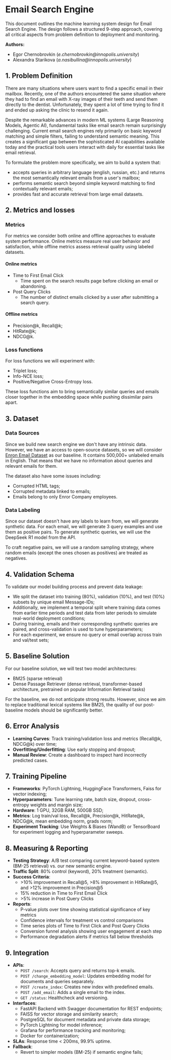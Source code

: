 # Email Search Engine

This document outlines the machine learning system design for Email Search Engine. The design follows a structured 9-step approach, covering all critical aspects from problem definition to deployment and monitoring.

**Authors:**

- Egor Chernobrovkin (_e.chernobrovkin@innopolis.university_)
- Alexandra Starikova (_a.nasibullina@innopolis.university_)

## **1. Problem Definition**

There are many situations where users want to find a specific email in their mailbox. Recently, one of the authors encountered the same situation where they had to find an email with X-ray images of their teeth and send them directly to the dentist. Unfortunately, they spent a lot of time trying to find it and ended up asking the clinic to resend it again.

Despite the remarkable advances in modern ML systems (Large Reasoning Models, Agentic AI), fundamental tasks like email search remain surprisingly challenging. Current email search engines rely primarily on basic keyword matching and simple filters, failing to understand semantic meaning. This creates a significant gap between the sophisticated AI capabilities available today and the practical tools users interact with daily for essential tasks like email retrieval.

To formulate the problem more specifically, we aim to build a system that:

- accepts queries in arbitrary language (english, russian, etc.) and returns the most semantically relevant emails from a user's mailbox;
- performs semantic search beyond simple keyword matching to find contextually relevant emails;
- provides fast and accurate retrieval from large email datasets.

## **2. Metrics and losses**

### Metrics

For metrics we consider both online and offline approaches to evaluate system performance. Online metrics measure real user behavior and satisfaction, while offline metrics assess retrieval quality using labeled datasets.

#### Online metrics

- Time to First Email Click
  - Time spent on the search results page before clicking an email or abandoning.
- Post Query Clicks
  - The number of distinct emails clicked by a user after submitting a search query.

#### Offline metrics

- Precision@k, Recall@k;
- HitRate@k;
- NDCG@k.

### Loss functions

For loss functions we will experiment with:

- Triplet loss;
- Info-NCE loss;
- Positive/Negative Cross-Entropy loss.

These loss functions aim to bring semantically similar queries and emails closer together in the embedding space while pushing dissimilar pairs apart.

## **3. Dataset**

### Data Sources

Since we build new search engine we don't have any intrinsic data. However, we have an access to open-source datasets, so we will consider [Enron Email Dataset](https://www.kaggle.com/datasets/wcukierski/enron-email-dataset) as our baseline. It contains 500,000+ unlabeled emails in English. That means that we have no information about queries and relevant emails for them.

The dataset also have some issues including:

- Corrupted HTML tags;
- Corrupted metadata linked to emails;
- Emails belong to only Enror Company employees.

### Data Labeling

Since our dataset doesn't have any labels to learn from, we will generate synthetic data. For each email, we will generate 3 query examples and use them as positive pairs. To generate synthetic queries, we will use the DeepSeek R1 model from the API.

To craft negative pairs, we will use a random sampling strategy, where random emails (except the ones chosen as positives) are treated as negatives.

## **4. Validation Schema**

To validate our model building process and prevent data leakage:

- We split the dataset into training (80%), validation (10%), and test (10%) subsets by unique email Message-IDs;
- Additionally, we implement a temporal split where training data comes from earlier time periods and test data from later periods to simulate real-world deployment conditions;
- During training, emails and their corresponding synthetic queries are paired, and cross-validation is used to tune hyperparameters;
- For each experiment, we ensure no query or email overlap across train and val/test sets;

## **5. Baseline Solution**

For our baseline solution, we will test two model architectures:

- BM25 (sparse retrieval)
- Dense Passage Retriever (dense retrieval, transformer-based architecture, pretrained on popular Information Retrieval tasks)

For the baseline, we do not anticipate strong results. However, since we aim to replace traditional lexical systems like BM25, the quality of our post-baseline models should be significantly better.

## **6. Error Analysis**

- **Learning Curves**: Track training/validation loss and metrics (Recall@k, NDCG@k) over time;
- **Overfitting/Underfitting**: Use early stopping and dropout;
- **Manual Review**: Create a dashboard to inspect hard incorrectly predicted cases.

## **7. Training Pipeline**

- **Frameworks**: PyTorch Lightning, HuggingFace Transformers, Faiss for vector indexing;
- **Hyperparameters**: Tune learning rate, batch size, dropout, cross-entropy weights and margin size;
- **Hardware**: 1 GPU, 32GB RAM, 500GB SSD;
- **Metrics**: Log train/val loss, Recall@k, Precision@k, HitRate@k, NDCG@k, mean embedding norm, grads norm;
- **Experiment Tracking**: Use Weights & Biases (WandB) or TensorBoard for experiment logging and hyperparameter sweeps.

## **8. Measuring & Reporting**

- **Testing Strategy**: A/B test comparing current keyword-based system (BM-25 retrieval) vs. our new semantic engine.
- **Traffic Split**: 80% control (keyword), 20% treatment (semantic).
- **Success Criteria**:
  - \>10% improvement in Recall@5, >8% improvement in HitRate@5, and >12% improvement in Precision@5
  - 15% reduction in Time to First Email Click
  - \>5% increase in Post Query Clicks
- **Reports**:
  - P-value plots over time showing statistical significance of key metrics
  - Confidence intervals for treatment vs control comparisons
  - Time series plots of Time to First Click and Post Query Clicks
  - Conversion funnel analysis showing user engagement at each step
  - Performance degradation alerts if metrics fall below thresholds

## **9. Integration**

- **APIs**:
  - `POST /search`: Accepts query and returns top-k emails.
  - `POST /change_embedding_model`: Updates embedding model for documents and queries separately.
  - `POST /create_index`: Creates new index with predefined emails.
  - `POST /add_email`: Adds a single email to the index.
  - `GET /status`: Healthcheck and versioning.
- **Interfaces**:
  - FastAPI Backend with Swagger documentation for REST endpoints;
  - FAISS for vector storage and similarity search;
  - PostgreSQL for document metadata and private data storage;
  - PyTorch Lightning for model inference;
  - Grafana for performance tracking and monitoring;
  - Docker for containerization;
- **SLAs**: Response time < 200ms, 99.9% uptime.
- **Fallback**:
  - Revert to simpler models (BM-25) if semantic engine fails;
